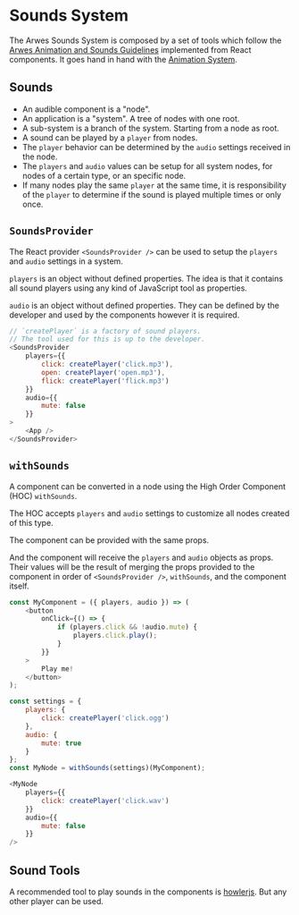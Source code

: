 # Sounds System

The Arwes Sounds System is composed by a set of tools which follow the
[Arwes Animation and Sounds Guidelines](../../guidelines/animation-and-sounds.md)
implemented from React components. It goes hand in hand with the [Animation System](../animation/animation-system.md).

## Sounds

- An audible component is a "node".
- An application is a "system". A tree of nodes with one root.
- A sub-system is a branch of the system. Starting from a node as root.
- A sound can be played by a `player` from nodes.
- The `player` behavior can be determined by the `audio` settings received in
the node.
- The `players` and `audio` values can be setup for all system nodes, for nodes
of a certain type, or an specific node.
- If many nodes play the same `player` at the same time, it is responsibility
of the `player` to determine if the sound is played multiple times or only once.

## `SoundsProvider`

The React provider `<SoundsProvider />` can be used to setup the `players` and
`audio` settings in a system.

`players` is an object without defined properties. The idea is that it contains
all sound players using any kind of JavaScript tool as properties.

`audio` is an object without defined properties. They can be defined by the
developer and used by the components however it is required.

```js
// `createPlayer` is a factory of sound players.
// The tool used for this is up to the developer.
<SoundsProvider
    players={{
        click: createPlayer('click.mp3'),
        open: createPlayer('open.mp3'),
        flick: createPlayer('flick.mp3')
    }}
    audio={{
        mute: false
    }}
>
    <App />
</SoundsProvider>
```

## `withSounds`

A component can be converted in a node using the High Order Component (HOC)
`withSounds`.

The HOC accepts `players` and `audio` settings to customize all nodes created
of this type.

The component can be provided with the same props.

And the component will receive the `players` and `audio` objects as props. Their
values will be the result of merging the props provided to the component in order
of `<SoundsProvider />`, `withSounds`, and the component itself.

```js
const MyComponent = ({ players, audio }) => (
    <button
        onClick={() => {
            if (players.click && !audio.mute) {
                players.click.play();
            }
        }}
    >
        Play me!
    </button>
);

const settings = {
    players: {
        click: createPlayer('click.ogg')
    },
    audio: {
        mute: true
    }
};
const MyNode = withSounds(settings)(MyComponent);

<MyNode
    players={{
        click: createPlayer('click.wav')
    }}
    audio={{
        mute: false
    }}
/>
```

## Sound Tools

A recommended tool to play sounds in the components is [howlerjs](https://howlerjs.com).
But any other player can be used.
